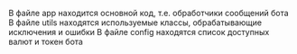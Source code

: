 В файле app находится основной код, т.е. обработчики сообщений бота
В файле utils находятся используемые классы, обрабатывающие исключения и ошибки
В файле config находятся список доступных валют и токен бота
